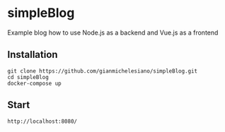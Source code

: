 # simpleBlog
Example blog how to use Node.js as a backend and Vue.js as a frontend 

## Installation
```
git clone https://github.com/gianmichelesiano/simpleBlog.git
cd simpleBlog
docker-compose up
```


## Start
```
http://localhost:8080/
```
